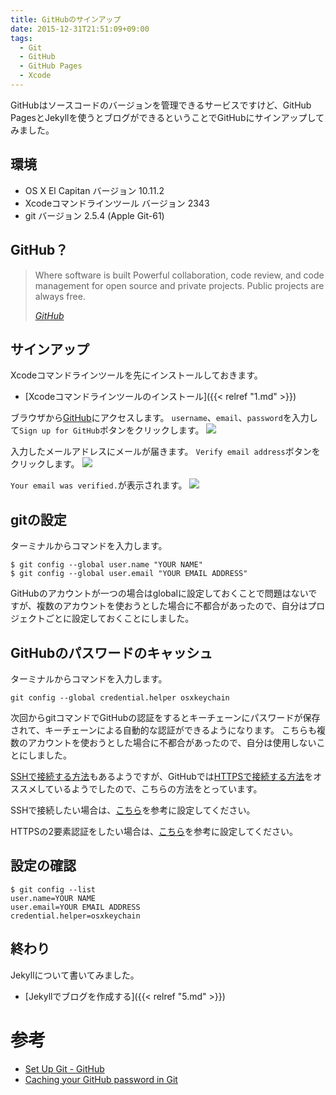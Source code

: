 ```yaml
---
title: GitHubのサインアップ
date: 2015-12-31T21:51:09+09:00
tags:
  - Git
  - GitHub
  - GitHub Pages
  - Xcode
---
```


GitHubはソースコードのバージョンを管理できるサービスですけど、GitHub PagesとJekyllを使うとブログができるということでGitHubにサインアップしてみました。

<!--more-->

## 環境

* OS X El Capitan バージョン 10.11.2
* Xcodeコマンドラインツール バージョン 2343
* git バージョン 2.5.4 (Apple Git-61)

## GitHub？

> Where software is built
Powerful collaboration, code review, and code management for
open source and private projects. Public projects are always free.
>
> <cite>[GitHub](https://github.com)</cite>

## サインアップ

Xcodeコマンドラインツールを先にインストールしておきます。

* [Xcodeコマンドラインツールのインストール]({{< relref "1.md" >}})

ブラウザから[GitHub](https://github.com)にアクセスします。
`username`、`email`、`password`を入力して`Sign up for GitHub`ボタンをクリックします。
![](/img/4-01.jpg)

入力したメールアドレスにメールが届きます。
`Verify email address`ボタンをクリックします。
![](/img/4-02.png)

`Your email was verified.`が表示されます。
![](/img/4-03.jpg)

## gitの設定

ターミナルからコマンドを入力します。

```
$ git config --global user.name "YOUR NAME"
$ git config --global user.email "YOUR EMAIL ADDRESS"
```

GitHubのアカウントが一つの場合はglobalに設定しておくことで問題はないですが、複数のアカウントを使おうとした場合に不都合があったので、自分はプロジェクトごとに設定しておくことにしました。

## GitHubのパスワードのキャッシュ

ターミナルからコマンドを入力します。

```
git config --global credential.helper osxkeychain
```

次回からgitコマンドでGitHubの認証をするとキーチェーンにパスワードが保存されて、キーチェーンによる自動的な認証ができるようになります。
こちらも複数のアカウントを使おうとした場合に不都合があったので、自分は使用しないことにしました。

[SSHで接続する方法](https://help.github.com/articles/which-remote-url-should-i-use/#cloning-with-ssh-urls)もあるようですが、GitHubでは[HTTPSで接続する方法](https://help.github.com/articles/which-remote-url-should-i-use/#cloning-with-https-urls-recommended)をオススメしているようでしたので、こちらの方法をとっています。

SSHで接続したい場合は、[こちら](https://help.github.com/articles/generating-an-ssh-key/)を参考に設定してください。

HTTPSの2要素認証をしたい場合は、[こちら](https://help.github.com/articles/about-two-factor-authentication)を参考に設定してください。


## 設定の確認

```
$ git config --list
user.name=YOUR NAME
user.email=YOUR EMAIL ADDRESS
credential.helper=osxkeychain
```

## 終わり

Jekyllについて書いてみました。

* [Jekyllでブログを作成する]({{< relref "5.md" >}})

# 参考

* [Set Up Git - GitHub](https://help.github.com/articles/set-up-git/)
* [Caching your GitHub password in Git](https://help.github.com/articles/caching-your-github-password-in-git/)
